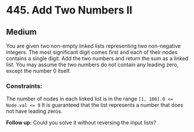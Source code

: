 # 445. Add Two Numbers II

## Medium

You are given two non-empty linked lists representing two non-negative integers. The most significant digit comes first
and each of their nodes contains a single digit. Add the two numbers and return the sum as a linked list. You may assume
the two numbers do not contain any leading zero, except the number 0 itself.

### Constraints:

The number of nodes in each linked list is in the range `[1, 100]`.
`0 <= Node.val <= 9`
It is guaranteed that the list represents a number that does not have leading zeros.

**Follow up:** Could you solve it without reversing the input lists?
